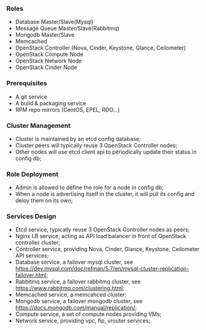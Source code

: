 ### Roles 
 - Database Master/Slave(Mysql)
 - Message Queue Master/Slave(Rabbitmq)
 - Mongodb Master/Slave
 - Memcached
 - OpenStack Controller (Nova, Cinder, Keystone, Glance, Ceilometer)
 - OpenStack Compute Node
 - OpenStack Network Node
 - OpenStack Cinder Node

### Prerequisites
 - A git service
 - A build & packaging service
 - RPM repo mirrors (CentOS, EPEL, RDO...)

### Cluster Management
 - Cluster is maintained by an etcd config database;
 - Cluster peers will typically reuse 3 OpenStack Controller nodes;
 - Other nodes will use etcd client api to periodically update their status in config db;

### Role Deployment
 - Admin is allowed to define the role for a node in config db; 
 - When a node is advertising itself in the cluster, it will pull its config and deloy them on its own;

### Services Design
 - Etcd service, typically reuse 3 OpenStack Controller nodes as peers;
 - Nginx LB service, acting as API load balancer in front of OpenStack controller cluster;
 - Controller service, providing Nova, Cinder, Glance, Keystone, Ceilometer API services;
 - Database service, a failover mysql cluster, see https://dev.mysql.com/doc/refman/5.7/en/mysql-cluster-replication-failover.html;
 - Rabbitmq service, a failover rabbitmq cluster, see https://www.rabbitmq.com/clustering.html;
 - Memcached service, a memcahced cluster;
 - Mongodb service, a failover mongodb cluster, see https://docs.mongodb.com/manual/replication/;
 - Compute service, a set of compute nodes providing VMs;
 - Network service, providing vpc, fip, vrouter services;

